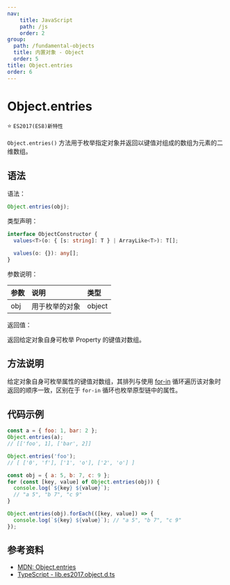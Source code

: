 ```yaml
---
nav:
    title: JavaScript
    path: /js
    order: 2
group:
  path: /fundamental-objects
  title: 内置对象 - Object
  order: 5
title: Object.entries
order: 6
---
```


# Object.entries

⭐️ `ES2017(ES8)新特性`

`Object.entries()` 方法用于枚举指定对象并返回以键值对组成的数组为元素的二维数组。

## 语法

语法：

```js
Object.entries(obj);
```

类型声明：

```ts
interface ObjectConstructor {
  values<T>(o: { [s: string]: T } | ArrayLike<T>): T[];

  values(o: {}): any[];
}
```

参数说明：

| 参数 | 说明           | 类型   |
| :--- | :------------- | :----- |
| obj  | 用于枚举的对象 | object |

返回值：

返回给定对象自身可枚举 Property 的键值对数组。

## 方法说明

给定对象自身可枚举属性的键值对数组，其排列与使用 [for-in](../../../basic-concept/statements-and-declarations/iteration-statement/the-for-in-statement) 循环遍历该对象时返回的顺序一致，区别在于 `for-in` 循环也枚举原型链中的属性。

## 代码示例

```js
const a = { foo: 1, bar: 2 };
Object.entries(a);
// [['foo', 1], ['bar', 2]]

Object.entries('foo');
// [ ['0', 'f'], ['1', 'o'], ['2', 'o'] ]

const obj = { a: 5, b: 7, c: 9 };
for (const [key, value] of Object.entries(obj)) {
  console.log(`${key} ${value}`);
  // "a 5", "b 7", "c 9"
}

Object.entries(obj).forEach(([key, value]) => {
  console.log(`${key} ${value}`); // "a 5", "b 7", "c 9"
});
```

## 参考资料

- [MDN: Object.entries](https://developer.mozilla.org/zh-CN/docs/Web/JavaScript/Reference/Global_Objects/Object/entries)
- [TypeScript - lib.es2017.object.d.ts](https://github.com/microsoft/TypeScript/blob/main/lib/lib.es2017.object.d.ts)
